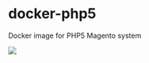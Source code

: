# docker-php5
Docker image for PHP5 Magento system

[![](https://badge.imagelayers.io/mygento/php5.svg)](https://imagelayers.io/?images=mygento/php5)
